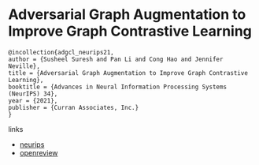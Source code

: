 # Adversarial Graph Augmentation to Improve Graph Contrastive Learning

```
@incollection{adgcl_neurips21,
author = {Susheel Suresh and Pan Li and Cong Hao and Jennifer Neville},
title = {Adversarial Graph Augmentation to Improve Graph Contrastive Learning},
booktitle = {Advances in Neural Information Processing Systems (NeurIPS) 34},
year = {2021},
publisher = {Curran Associates, Inc.}
}
```

links
- [neurips](https://neurips.cc/Conferences/2021/ScheduleMultitrack?event=26617)
- [openreview](https://openreview.net/forum?id=ioyq7NsR1KJ)

